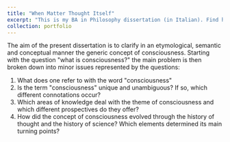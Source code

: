 ```yaml
---
title: "When Matter Thought Itself"
excerpt: "This is my BA in Philosophy dissertation (in Italian). Find here the [PDF](https://github.com/gullirg/gullirg.github.io/blob/master/files/Tesi_Coscienza.pdf)"
collection: portfolio
---
```


The aim of the present dissertation is to clarify in an etymological, semantic and conceptual manner the generic concept of consciousness.
Starting with the question "what is consciousness?" the main problem is then broken down into minor issues represented by the questions:
1. What does one refer to with the word "consciousness"
2. Is the term "consciousness" unique and unambiguous? If so, which different connotations occur?
3. Which areas of knowledge deal with the theme of consciousness and which different prospectives do they offer?
4. How did the concept of consciousness evolved through the history of thought and the history of science? Which elements determined its main turning points?
